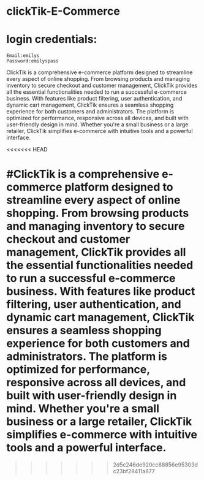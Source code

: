 # clickTik-E-Commerce
# login credentials:
	Email:emilys
	Password:emilyspass
ClickTik is a comprehensive e-commerce platform designed to streamline every aspect of online shopping. From browsing products and managing inventory to secure checkout and customer management, ClickTik provides all the essential functionalities needed to run a successful e-commerce business. With features like product filtering, user authentication, and dynamic cart management, ClickTik ensures a seamless shopping experience for both customers and administrators. The platform is optimized for performance, responsive across all devices, and built with user-friendly design in mind. Whether you're a small business or a large retailer, ClickTik simplifies e-commerce with intuitive tools and a powerful interface.

<<<<<<< HEAD
#

#ClickTik is a comprehensive e-commerce platform designed to streamline every aspect of online shopping. From browsing products and managing inventory to secure checkout and customer management, ClickTik provides all the essential functionalities needed to run a successful e-commerce business. With features like product filtering, user authentication, and dynamic cart management, ClickTik ensures a seamless shopping experience for both customers and administrators. The platform is optimized for performance, responsive across all devices, and built with user-friendly design in mind. Whether you're a small business or a large retailer, ClickTik simplifies e-commerce with intuitive tools and a powerful interface.
=======
>>>>>>> 2d5c246de920cc88856e95303dc23bf28411a877
